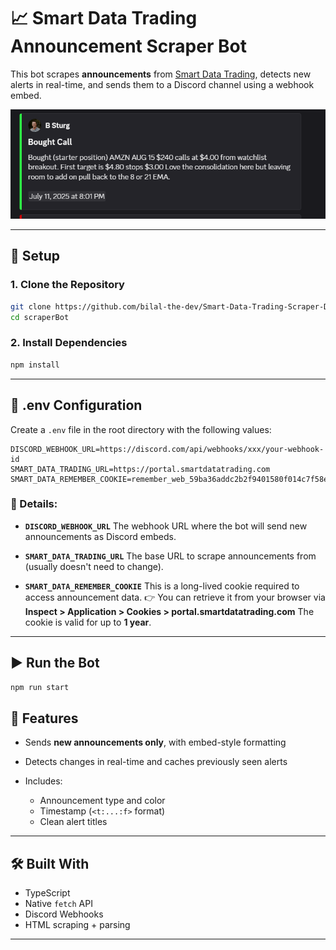 # 📈 Smart Data Trading Announcement Scraper Bot

This bot scrapes **announcements** from [Smart Data Trading](https://portal.smartdatatrading.com), detects new alerts in real-time, and sends them to a Discord channel using a webhook embed.

![Sample](./sample.PNG)

---

## 🔧 Setup

### 1. Clone the Repository

```bash
git clone https://github.com/bilal-the-dev/Smart-Data-Trading-Scraper-Discord-Bot scraperBot
cd scraperBot
```

### 2. Install Dependencies

```bash
npm install
```

---

## 📁 .env Configuration

Create a `.env` file in the root directory with the following values:

```env
DISCORD_WEBHOOK_URL=https://discord.com/api/webhooks/xxx/your-webhook-id
SMART_DATA_TRADING_URL=https://portal.smartdatatrading.com
SMART_DATA_REMEMBER_COOKIE=remember_web_59ba36addc2b2f9401580f014c7f58ea4e30989d=eyJpdiIxxxxx
```

### 🔑 Details:

- **`DISCORD_WEBHOOK_URL`**
  The webhook URL where the bot will send new announcements as Discord embeds.

- **`SMART_DATA_TRADING_URL`**
  The base URL to scrape announcements from (usually doesn't need to change).

- **`SMART_DATA_REMEMBER_COOKIE`**
  This is a long-lived cookie required to access announcement data.
  👉 You can retrieve it from your browser via **Inspect > Application > Cookies > portal.smartdatatrading.com**
  The cookie is valid for up to **1 year**.

---

## ▶️ Run the Bot

```bash
npm run start
```

## 🧠 Features

- Sends **new announcements only**, with embed-style formatting
- Detects changes in real-time and caches previously seen alerts
- Includes:

  - Announcement type and color
  - Timestamp (`<t:...:f>` format)
  - Clean alert titles

---

## 🛠 Built With

- TypeScript
- Native `fetch` API
- Discord Webhooks
- HTML scraping + parsing

---
